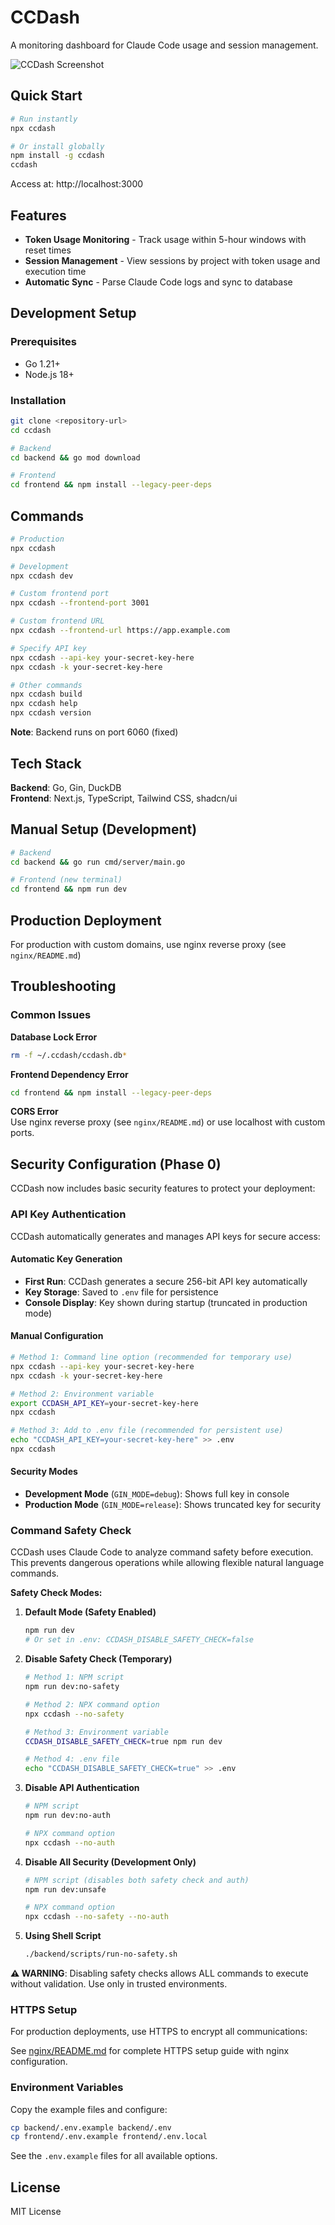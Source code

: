 # CCDash

A monitoring dashboard for Claude Code usage and session management.

![CCDash Screenshot](assets/images/ccdash_top_1.png)

## Quick Start

```bash
# Run instantly
npx ccdash

# Or install globally
npm install -g ccdash
ccdash
```

Access at: http://localhost:3000

## Features

- **Token Usage Monitoring** - Track usage within 5-hour windows with reset times
- **Session Management** - View sessions by project with token usage and execution time
- **Automatic Sync** - Parse Claude Code logs and sync to database

## Development Setup

### Prerequisites
- Go 1.21+
- Node.js 18+

### Installation
```bash
git clone <repository-url>
cd ccdash

# Backend
cd backend && go mod download

# Frontend  
cd frontend && npm install --legacy-peer-deps
```

## Commands

```bash
# Production
npx ccdash

# Development  
npx ccdash dev

# Custom frontend port
npx ccdash --frontend-port 3001

# Custom frontend URL
npx ccdash --frontend-url https://app.example.com

# Specify API key
npx ccdash --api-key your-secret-key-here
npx ccdash -k your-secret-key-here

# Other commands
npx ccdash build
npx ccdash help
npx ccdash version
```

**Note**: Backend runs on port 6060 (fixed)

## Tech Stack

**Backend**: Go, Gin, DuckDB  
**Frontend**: Next.js, TypeScript, Tailwind CSS, shadcn/ui

## Manual Setup (Development)

```bash
# Backend
cd backend && go run cmd/server/main.go

# Frontend (new terminal)
cd frontend && npm run dev
```

## Production Deployment

For production with custom domains, use nginx reverse proxy (see `nginx/README.md`)

## Troubleshooting

### Common Issues

**Database Lock Error**
```bash
rm -f ~/.ccdash/ccdash.db*
```

**Frontend Dependency Error**  
```bash
cd frontend && npm install --legacy-peer-deps
```

**CORS Error**  
Use nginx reverse proxy (see `nginx/README.md`) or use localhost with custom ports.

## Security Configuration (Phase 0)

CCDash now includes basic security features to protect your deployment:

### API Key Authentication

CCDash automatically generates and manages API keys for secure access:

#### **Automatic Key Generation**
- **First Run**: CCDash generates a secure 256-bit API key automatically
- **Key Storage**: Saved to `.env` file for persistence
- **Console Display**: Key shown during startup (truncated in production mode)

#### **Manual Configuration**
```bash
# Method 1: Command line option (recommended for temporary use)
npx ccdash --api-key your-secret-key-here
npx ccdash -k your-secret-key-here

# Method 2: Environment variable
export CCDASH_API_KEY=your-secret-key-here
npx ccdash

# Method 3: Add to .env file (recommended for persistent use)
echo "CCDASH_API_KEY=your-secret-key-here" >> .env
npx ccdash
```

#### **Security Modes**
- **Development Mode** (`GIN_MODE=debug`): Shows full key in console
- **Production Mode** (`GIN_MODE=release`): Shows truncated key for security

### Command Safety Check

CCDash uses Claude Code to analyze command safety before execution. This prevents dangerous operations while allowing flexible natural language commands.

**Safety Check Modes:**

1. **Default Mode (Safety Enabled)**
   ```bash
   npm run dev
   # Or set in .env: CCDASH_DISABLE_SAFETY_CHECK=false
   ```

2. **Disable Safety Check (Temporary)**
   ```bash
   # Method 1: NPM script
   npm run dev:no-safety
   
   # Method 2: NPX command option
   npx ccdash --no-safety
   
   # Method 3: Environment variable
   CCDASH_DISABLE_SAFETY_CHECK=true npm run dev
   
   # Method 4: .env file
   echo "CCDASH_DISABLE_SAFETY_CHECK=true" >> .env
   ```

3. **Disable API Authentication**
   ```bash
   # NPM script
   npm run dev:no-auth
   
   # NPX command option
   npx ccdash --no-auth
   ```

4. **Disable All Security (Development Only)**
   ```bash
   # NPM script (disables both safety check and auth)
   npm run dev:unsafe
   
   # NPX command option  
   npx ccdash --no-safety --no-auth
   ```

5. **Using Shell Script**
   ```bash
   ./backend/scripts/run-no-safety.sh
   ```

**⚠️ WARNING**: Disabling safety checks allows ALL commands to execute without validation. Use only in trusted environments.

### HTTPS Setup

For production deployments, use HTTPS to encrypt all communications:

See [nginx/README.md](nginx/README.md) for complete HTTPS setup guide with nginx configuration.

### Environment Variables

Copy the example files and configure:
```bash
cp backend/.env.example backend/.env
cp frontend/.env.example frontend/.env.local
```

See the `.env.example` files for all available options.

## License

MIT License
